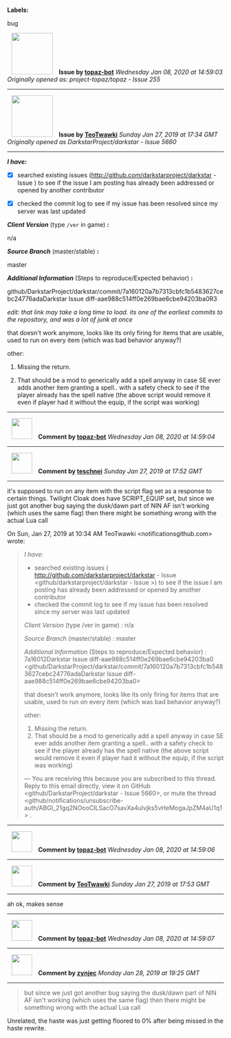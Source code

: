 **Labels:**

bug



<a href="https://github.com/topaz-bot"><img src="https://avatars3.githubusercontent.com/u/59651103?v=4" width="96" height="96" hspace="10"></img></a> **Issue by [topaz-bot](https://github.com/topaz-bot)**
_Wednesday Jan 08, 2020 at 14:59:03_
_Originally opened as: project-topaz/topaz - Issue 255_

----

<a href="https://github.com/TeoTwawki"><img src="https://avatars0.githubusercontent.com/u/6871475?v=4"  width="96" height="96" hspace="10"></img></a> **Issue by [TeoTwawki](https://github.com/TeoTwawki)**
_Sunday Jan 27, 2019 at 17:34 GMT_
_Originally opened as DarkstarProject/darkstar - Issue 5660_

----

<!-- place 'x' mark between square [] brackets to checkmark box -->

**_I have:_**

- [x] searched existing issues (http://github.com/darkstarproject/darkstar - Issue ) to see if the issue I am posting has already been addressed or opened by another contributor
- [x] checked the commit log to see if my issue has been resolved since my server was last updated


<!-- Issues will be closed without being looked into if the following information is missing (unless its not applicable). -->

**_Client Version_** (type `/ver` in game) **:** 
n/a

**_Source Branch_** (master/stable) **:** 
master

<!-- If there is a server you know we can reproduce this on right now, please mention it here. -->
**_Additional Information_** (Steps to reproduce/Expected behavior) **:** 
github/DarkstarProject/darkstar/commit/7a160120a7b7313cbfc1b5483627cebc24776adaDarkstar Issue diff-aae988c514ff0e269bae6cbe94203ba0R3

_edit: that link may take a long time to load. its one of the earliest commits to the repository, and was a lot of junk at once_

that doesn't work anymore, looks like its only firing for items that are usable, used to run on every item (which was bad behavior anyway?)

other: 
1. Missing the return.
2. That should be a mod to generically add a spell anyway in case SE ever adds another item granting a spell.. with a safety check to see if the player already has the spell native (the above script would remove it even if player had it without the equip, if the script was working)




----
<a href="https://github.com/topaz-bot"><img src="https://avatars3.githubusercontent.com/u/59651103?v=4" width="48" height="48" hspace="10"></img></a> **Comment by [topaz-bot](https://github.com/topaz-bot)**
_Wednesday Jan 08, 2020 at 14:59:04_

----

<a href="https://github.com/teschnei"><img src="https://avatars3.githubusercontent.com/u/1149183?v=4"  width="48" height="48" hspace="10"></img></a> **Comment by [teschnei](https://github.com/teschnei)**
_Sunday Jan 27, 2019 at 17:52 GMT_

----

it's supposed to run on any item with the script flag set as a response to
certain things.  Twilight Cloak does have SCRIPT_EQUIP set, but since we
just got another bug saying the dusk/dawn part of NIN AF isn't working
(which uses the same flag) then there might be something wrong with the
actual Lua call

On Sun, Jan 27, 2019 at 10:34 AM TeoTwawki <notificationsgithub.com> wrote:

> *I have:*
>
>    - searched existing issues (
>    http://github.com/darkstarproject/darkstar - Issue 
>    <github/darkstarproject/darkstar - Issue >) to see if the
>    issue I am posting has already been addressed or opened by another
>    contributor
>    - checked the commit log to see if my issue has been resolved since my
>    server was last updated
>
> *Client Version* (type /ver in game) *:*
> n/a
>
> *Source Branch* (master/stable) *:*
> master
>
> *Additional Information* (Steps to reproduce/Expected behavior) *:*
> 7a16012Darkstar Issue diff-aae988c514ff0e269bae6cbe94203ba0
> <github/DarkstarProject/darkstar/commit/7a160120a7b7313cbfc1b5483627cebc24776adaDarkstar Issue diff-aae988c514ff0e269bae6cbe94203ba0>
>
> that doesn't work anymore, looks like its only firing for items that are
> usable, used to run on every item (which was bad behavior anyway?)
>
> other:
>
>    1. Missing the return.
>    2. That should be a mod to generically add a spell anyway in case SE
>    ever adds another item granting a spell.. with a safety check to see if the
>    player already has the spell native (the above script would remove it even
>    if player had it without the equip, if the script was working)
>
> —
> You are receiving this because you are subscribed to this thread.
> Reply to this email directly, view it on GitHub
> <github/DarkstarProject/darkstar - Issue 5660>, or mute the
> thread
> <github/notifications/unsubscribe-auth/ABGI_21gq2NOooCILSacO7savXa4ulvjks5vHeMogaJpZM4aU1q1>
> .
>




----
<a href="https://github.com/topaz-bot"><img src="https://avatars3.githubusercontent.com/u/59651103?v=4" width="48" height="48" hspace="10"></img></a> **Comment by [topaz-bot](https://github.com/topaz-bot)**
_Wednesday Jan 08, 2020 at 14:59:06_

----

<a href="https://github.com/TeoTwawki"><img src="https://avatars0.githubusercontent.com/u/6871475?v=4"  width="48" height="48" hspace="10"></img></a> **Comment by [TeoTwawki](https://github.com/TeoTwawki)**
_Sunday Jan 27, 2019 at 17:53 GMT_

----

ah ok, makes sense



----
<a href="https://github.com/topaz-bot"><img src="https://avatars3.githubusercontent.com/u/59651103?v=4" width="48" height="48" hspace="10"></img></a> **Comment by [topaz-bot](https://github.com/topaz-bot)**
_Wednesday Jan 08, 2020 at 14:59:07_

----

<a href="https://github.com/zynjec"><img src="https://avatars3.githubusercontent.com/u/17911103?v=4"  width="48" height="48" hspace="10"></img></a> **Comment by [zynjec](https://github.com/zynjec)**
_Monday Jan 28, 2019 at 19:25 GMT_

----

> but since we just got another bug saying the dusk/dawn part of NIN AF isn't working (which uses the same flag) then there might be something wrong with the actual Lua call

Unrelated, the haste was just getting floored to 0% after being missed in the haste rewrite.

